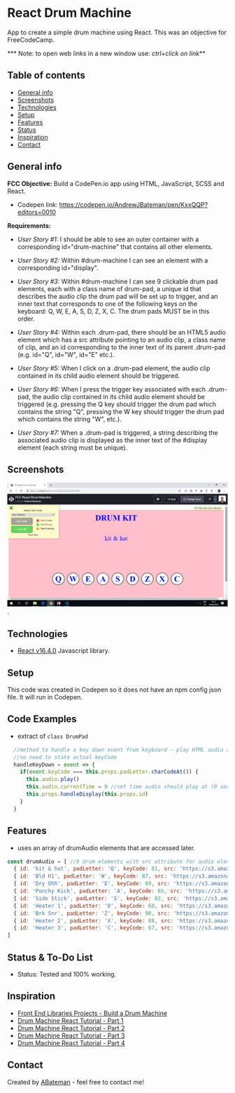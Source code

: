# React Drum Machine

App to create a simple drum machine using React. This was an objective for FreeCodeCamp.

*** Note: to open web links in a new window use: _ctrl+click on link_**

## Table of contents

* [General info](#general-info)
* [Screenshots](#screenshots)
* [Technologies](#technologies)
* [Setup](#setup)
* [Features](#features)
* [Status](#status)
* [Inspiration](#inspiration)
* [Contact](#contact)

## General info

**FCC Objective:** Build a CodePen.io app using HTML, JavaScript, SCSS and React.

* Codepen link: <https://codepen.io/AndrewJBateman/pen/KxxQQP?editors=0010>

**Requirements:**

* _User Story #1:_ I should be able to see an outer container with a corresponding id="drum-machine" that contains all other elements.

* _User Story #2:_ Within #drum-machine I can see an element with a corresponding id="display".

* _User Story #3:_ Within #drum-machine I can see 9 clickable drum pad elements, each with a class name of drum-pad, a unique id that describes the audio clip the drum pad will be set up to trigger, and an inner text that corresponds to one of the following keys on the keyboard: Q, W, E, A, S, D, Z, X, C. The drum pads MUST be in this order.

* _User Story #4:_ Within each .drum-pad, there should be an HTML5 audio element which has a src attribute pointing to an audio clip, a class name of clip, and an id corresponding to the inner text of its parent .drum-pad (e.g. id="Q", id="W", id="E" etc.).

* _User Story #5:_ When I click on a .drum-pad element, the audio clip contained in its child audio element should be triggered.

* _User Story #6:_ When I press the trigger key associated with each .drum-pad, the audio clip contained in its child audio element should be triggered (e.g. pressing the Q key should trigger the drum pad which contains the string "Q", pressing the W key should trigger the drum pad which contains the string "W", etc.).

* _User Story #7:_ When a .drum-pad is triggered, a string describing the associated audio clip is displayed as the inner text of the #display element (each string must be unique).

## Screenshots

![Example screenshot](./drum-machine.png).

## Technologies

* [React v16.4.0](https://reactjs.org/) Javascript library.

## Setup

This code was created in Codepen so it does not have an npm config json file. It will run in Codepen.

## Code Examples

* extract of `class DrumPad`

```javascript
  //method to handle a key down event from keyboard - play HTML audio and change display
  //no need to state actual keyCode
  handleKeyDown = event => {
    if(event.keyCode === this.props.padLetter.charCodeAt()) {
      this.audio.play()
      this.audio.currentTime = 0 //set time audio should play at (0 seconds)
      this.props.handleDisplay(this.props.id)
    }
  }

```

## Features

* uses an array of drumAudio elements that are accessed later.

```javascript
const drumAudio = [ //9 drum elements with src attribute for audio element
  { id: 'kit & hat', padLetter: 'Q', keyCode: 81, src: 'https://s3.amazonaws.com/freecodecamp/drums/Kick_n_Hat.mp3', type: 'audio/mp3' },
  { id: 'Bld H1', padLetter: 'W', keyCode: 87, src: 'https://s3.amazonaws.com/freecodecamp/drums/Bld_H1.mp3', type: 'audio/mp3' },
  { id: 'Dry Ohh', padLetter: 'E', keyCode: 69, src: 'https://s3.amazonaws.com/freecodecamp/drums/Dry_Ohh.mp3', type: 'audio/mp3' },
  { id: 'Punchy Kick', padLetter: 'A', keyCode: 65, src: 'https://s3.amazonaws.com/freecodecamp/drums/punchy_kick_1.mp3', type: 'audio/mp3' },
  { id: 'Side Stick', padLetter: 'S', keyCode: 83, src: 'https://s3.amazonaws.com/freecodecamp/drums/side_stick_1.mp3', type: 'audio/mp3' },
  { id: 'Heater 1', padLetter: 'D', keyCode: 68, src: 'https://s3.amazonaws.com/freecodecamp/drums/Heater-1.mp3', type: 'audio/mp3' },
  { id: 'Brk Snr', padLetter: 'Z', keyCode: 90, src: 'https://s3.amazonaws.com/freecodecamp/drums/Brk_Snr.mp3', type: 'audio/mp3' },
  { id: 'Heater 2', padLetter: 'X', keyCode: 88, src: 'https://s3.amazonaws.com/freecodecamp/drums/Heater-2.mp3', type: 'audio/mp3' },
  { id: 'Heater 3', padLetter: 'C', keyCode: 67, src: 'https://s3.amazonaws.com/freecodecamp/drums/Heater-3.mp3', type: 'audio/mp3' },
]

```

## Status & To-Do List

* Status: Tested and 100% working.

## Inspiration

* [Front End Libraries Projects - Build a Drum Machine](https://learn.freecodecamp.org/front-end-libraries/front-end-libraries-projects/build-a-drum-machine)
* [Drum Machine React Tutorial - Part 1](https://www.youtube.com/watch?v=nBF6dFjb7p0)
* [Drum Machine React Tutorial - Part 2](https://www.youtube.com/watch?v=QXX4aI9DOVE)
* [Drum Machine React Tutorial - Part 3](https://www.youtube.com/watch?v=Sqb5oMIa4yo)
* [Drum Machine React Tutorial - Part 4](https://www.youtube.com/watch?v=ESSQykjKmuA&t=112s)

## Contact

Created by [ABateman](https://www.andrewbateman.org) - feel free to contact me!

